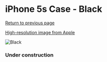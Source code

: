 # iPhone 5s Case - Black

[Return to previous page](/iphone_5s)

[High-resolution image from Apple](https://store.storeimages.cdn-apple.com/8756/as-images.apple.com/is/MF045?wid=4500&hei=4500&fmt=png)

<div style="width: 384px"><img src="/everypreview/MF045.png" alt="Black"></div>

### Under construction
